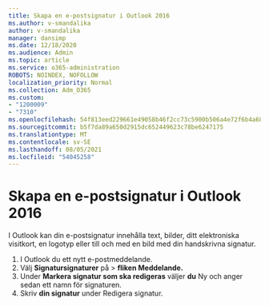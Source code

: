```yaml
---
title: Skapa en e-postsignatur i Outlook 2016
ms.author: v-smandalika
author: v-smandalika
manager: dansimp
ms.date: 12/18/2020
ms.audience: Admin
ms.topic: article
ms.service: o365-administration
ROBOTS: NOINDEX, NOFOLLOW
localization_priority: Normal
ms.collection: Adm_O365
ms.custom:
- "1200009"
- "7310"
ms.openlocfilehash: 54f813eed229661e49058b46f2cc73c5900b506a4e72f6b4a6818603f18dbd29
ms.sourcegitcommit: b5f7da89a650d2915dc652449623c78be6247175
ms.translationtype: MT
ms.contentlocale: sv-SE
ms.lasthandoff: 08/05/2021
ms.locfileid: "54045258"
---
```

# <a name="create-an-email-signature-in-outlook-2016"></a>Skapa en e-postsignatur i Outlook 2016

I Outlook kan din e-postsignatur innehålla text, bilder, ditt elektroniska visitkort, en logotyp eller till och med en bild med din handskrivna signatur.

1. I Outlook du ett nytt e-postmeddelande.
2. Välj **Signatursignaturer** på   >  **fliken Meddelande.**
3. Under **Markera signatur som ska redigeras** väljer **du** Ny och anger sedan ett namn för signaturen.
4. Skriv **din signatur** under Redigera signatur.
